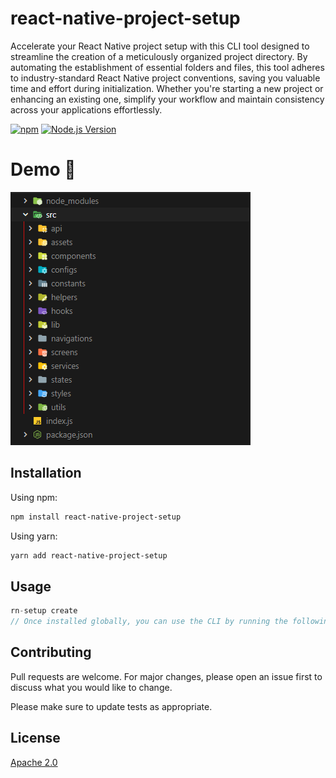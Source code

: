 # react-native-project-setup

Accelerate your React Native project setup with this CLI tool designed to streamline the creation of a meticulously organized project directory. By automating the establishment of essential folders and files, this tool adheres to industry-standard React Native project conventions, saving you valuable time and effort during initialization. Whether you're starting a new project or enhancing an existing one, simplify your workflow and maintain consistency across your applications effortlessly.

[![npm](https://img.shields.io/npm/v/react-native-project-setup)](https://www.npmjs.com/package/react-native-project-setup)  [![Node.js Version](https://img.shields.io/badge/node-%3E%3D16-brightgreen)](https://nodejs.org/en/)


# Demo :movie_camera:

![](./image/folders.png)

## Installation

Using npm:

```bash
npm install react-native-project-setup

```
Using yarn:

```bash
yarn add react-native-project-setup

```

## Usage

```javascript
rn-setup create
// Once installed globally, you can use the CLI by running the following command in your terminal:

```

## Contributing

Pull requests are welcome. For major changes, please open an issue first
to discuss what you would like to change.

Please make sure to update tests as appropriate.

## License

[Apache 2.0](https://www.apache.org/licenses/LICENSE-2.0.txt)